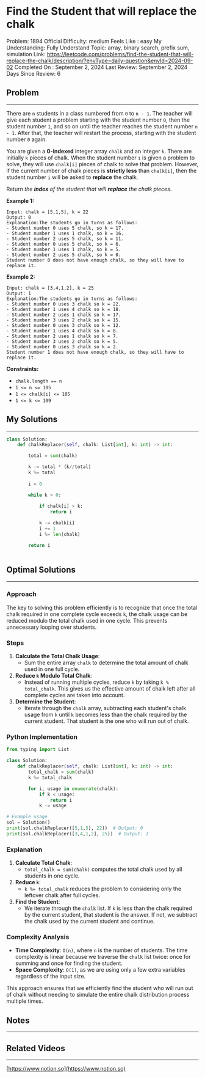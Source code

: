 # Find the Student that will replace the chalk

Problem: 1894
Official Difficulty: medium
Feels Like : easy
My Understanding: Fully Understand
Topic: array, binary search, prefix sum, simulation
Link: https://leetcode.com/problems/find-the-student-that-will-replace-the-chalk/description/?envType=daily-question&envId=2024-09-02
Completed On : September 2, 2024
Last Review: September 2, 2024
Days Since Review: 6

## Problem

---

There are `n` students in a class numbered from `0` to `n - 1`. The teacher will give each student a problem starting with the student number `0`, then the student number `1`, and so on until the teacher reaches the student number `n - 1`. After that, the teacher will restart the process, starting with the student number `0` again.

You are given a **0-indexed** integer array `chalk` and an integer `k`. There are initially `k` pieces of chalk. When the student number `i` is given a problem to solve, they will use `chalk[i]` pieces of chalk to solve that problem. However, if the current number of chalk pieces is **strictly less** than `chalk[i]`, then the student number `i` will be asked to **replace** the chalk.

Return *the **index** of the student that will **replace** the chalk pieces*.

**Example 1:**

```
Input: chalk = [5,1,5], k = 22
Output: 0
Explanation:The students go in turns as follows:
- Student number 0 uses 5 chalk, so k = 17.
- Student number 1 uses 1 chalk, so k = 16.
- Student number 2 uses 5 chalk, so k = 11.
- Student number 0 uses 5 chalk, so k = 6.
- Student number 1 uses 1 chalk, so k = 5.
- Student number 2 uses 5 chalk, so k = 0.
Student number 0 does not have enough chalk, so they will have to replace it.
```

**Example 2:**

```
Input: chalk = [3,4,1,2], k = 25
Output: 1
Explanation:The students go in turns as follows:
- Student number 0 uses 3 chalk so k = 22.
- Student number 1 uses 4 chalk so k = 18.
- Student number 2 uses 1 chalk so k = 17.
- Student number 3 uses 2 chalk so k = 15.
- Student number 0 uses 3 chalk so k = 12.
- Student number 1 uses 4 chalk so k = 8.
- Student number 2 uses 1 chalk so k = 7.
- Student number 3 uses 2 chalk so k = 5.
- Student number 0 uses 3 chalk so k = 2.
Student number 1 does not have enough chalk, so they will have to replace it.
```

**Constraints:**

- `chalk.length == n`
- `1 <= n <= 105`
- `1 <= chalk[i] <= 105`
- `1 <= k <= 109`

## My Solutions

---

```python
class Solution:
    def chalkReplacer(self, chalk: List[int], k: int) -> int:

        total = sum(chalk)

        k -= total * (k//total)
        k %= total  
        
        i = 0

        while k > 0:
            
            if chalk[i] > k:
                return i

            k -= chalk[i]
            i += 1
            i %= len(chalk)

        return i
```

```python

```

## Optimal Solutions

---

### Approach

The key to solving this problem efficiently is to recognize that once the total chalk required in one complete cycle exceeds `k`, the chalk usage can be reduced modulo the total chalk used in one cycle. This prevents unnecessary looping over students.

### Steps

1. **Calculate the Total Chalk Usage**:
    - Sum the entire array `chalk` to determine the total amount of chalk used in one full cycle.
2. **Reduce `k` Modulo Total Chalk**:
    - Instead of running multiple cycles, reduce `k` by taking `k % total_chalk`. This gives us the effective amount of chalk left after all complete cycles are taken into account.
3. **Determine the Student**:
    - Iterate through the `chalk` array, subtracting each student's chalk usage from `k` until `k` becomes less than the chalk required by the current student. That student is the one who will run out of chalk.

### Python Implementation

```python
from typing import List

class Solution:
    def chalkReplacer(self, chalk: List[int], k: int) -> int:
        total_chalk = sum(chalk)
        k %= total_chalk

        for i, usage in enumerate(chalk):
            if k < usage:
                return i
            k -= usage

# Example usage
sol = Solution()
print(sol.chalkReplacer([5,1,5], 22))  # Output: 0
print(sol.chalkReplacer([3,4,1,2], 25))  # Output: 1

```

### Explanation

1. **Calculate Total Chalk**:
    - `total_chalk = sum(chalk)` computes the total chalk used by all students in one cycle.
2. **Reduce `k`**:
    - `k %= total_chalk` reduces the problem to considering only the leftover chalk after full cycles.
3. **Find the Student**:
    - We iterate through the `chalk` list. If `k` is less than the chalk required by the current student, that student is the answer. If not, we subtract the chalk used by the current student and continue.

### Complexity Analysis

- **Time Complexity**: `O(n)`, where `n` is the number of students. The time complexity is linear because we traverse the `chalk` list twice: once for summing and once for finding the student.
- **Space Complexity**: `O(1)`, as we are using only a few extra variables regardless of the input size.

This approach ensures that we efficiently find the student who will run out of chalk without needing to simulate the entire chalk distribution process multiple times.

## Notes

---

 

## Related Videos

---

[https://www.notion.so](https://www.notion.so)